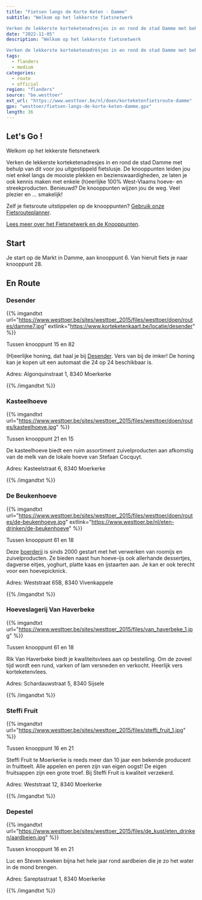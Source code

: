 ```yaml
---
title: "Fietsen langs de Korte Keten - Damme"
subtitle: "Welkom op het lekkerste fietsnetwerk

Verken de lekkerste korteketenadresjes in en rond de stad Damme met behulp van dit voor jou uitgestippeld fietslusje"
date: "2022-11-05"
description: "Welkom op het lekkerste fietsnetwerk

Verken de lekkerste korteketenadresjes in en rond de stad Damme met behulp van dit voor jou uitgestippeld fietslusje" 
tags:
  - flanders
  - medium
categories: 
  - route
  - official
region: "flanders"
source: "be.westtoer"
ext_url: "https://www.westtoer.be/nl/doen/korteketenfietsroute-damme"
gpx: "westtoer/fietsen-langs-de-korte-keten-damme.gpx"
length: 36
---
```


## Let's Go !

Welkom op het lekkerste fietsnetwerk

Verken de lekkerste korteketenadresjes in en rond de stad Damme met behulp van dit voor jou uitgestippeld fietslusje. De knooppunten leiden jou niet enkel langs de mooiste plekken en bezienswaardigheden, ze laten je ook kennis maken met enkele (h)eerlijke 100% West-Vlaams hoeve- en streekproducten. Benieuwd? De knooppunten wijzen jou de weg. Veel plezier en … smakelijk!

Zelf je fietsroute uitstippelen op de knooppunten? [Gebruik onze Fietsrouteplanner](http://www.westtoer.be/nl/fietsrouteplanner).

[Lees meer over het Fietsnetwerk en de Knooppunten](https://www.westtoer.be/nl/node/83280).

## Start 

Je start op de Markt in Damme, aan knooppunt 6. Van hieruit fiets je naar knooppunt 28. 

## En Route

### Desender

{{% imgandtxt url="https://www.westtoer.be/sites/westtoer_2015/files/westtoer/doen/routes/damme7.jpg" extlink="https://www.korteketenkaart.be/locatie/desender" %}}

Tussen knooppunt 15 en 82

(H)eerlijke honing, dat haal je bij [Desender](https://www.korteketenkaart.be/locatie/desender). Vers van bij de imker! De honing kan je kopen uit een automaat die 24 op 24 beschikbaar is.

Adres: Algonquinstraat 1, 8340 Moerkerke

{{% /imgandtxt %}}

### Kasteelhoeve

{{% imgandtxt url="https://www.westtoer.be/sites/westtoer_2015/files/westtoer/doen/routes/kasteelhoeve.jpg" %}}

Tussen knooppunt 21 en 15

De kasteelhoeve biedt een ruim assortiment zuivelproducten aan afkomstig van de melk van de lokale hoeve van Stefaan Cocquyt.

Adres: Kasteelstraat 6, 8340 Moerkerke

{{% /imgandtxt %}}

### De Beukenhoeve

{{% imgandtxt url="https://www.westtoer.be/sites/westtoer_2015/files/westtoer/doen/routes/de-beukenhoeve.jpg" extlink="https://www.westtoer.be/nl/eten-drinken/de-beukenhoeve" %}}

Tussen knooppunt 61 en 18

Deze [boerderij](https://www.westtoer.be/nl/eten-drinken/de-beukenhoeve) is sinds 2000 gestart met het verwerken van roomijs en zuivelproducten. Ze bieden naast hun hoeve-ijs ook allerhande dessertjes, dagverse eitjes, yoghurt, platte kaas en ijstaarten aan. Je kan er ook terecht voor een hoevepicknick.

Adres: Weststraat 65B, 8340 Vivenkappele

{{% /imgandtxt %}}

### Hoeveslagerij Van Haverbeke

{{% imgandtxt url="https://www.westtoer.be/sites/westtoer_2015/files/van_haverbeke_1.jpg" %}}

Tussen knooppunt 61 en 18

Rik Van Haverbeke biedt je kwaliteitsvlees aan op bestelling. Om de zoveel tijd wordt een rund, varken of lam versneden en verkocht. Heerlijk vers korteketenvlees.

Adres: Schardauwstraat 5, 8340 Sijsele

{{% /imgandtxt %}}

### Steffi Fruit

{{% imgandtxt url="https://www.westtoer.be/sites/westtoer_2015/files/steffi_fruit_1.jpg" %}}

Tussen knooppunt 16 en 21

Steffi Fruit te Moerkerke is reeds meer dan 10 jaar een bekende producent in fruitteelt. Alle appelen en peren zijn van eigen oogst! De eigen fruitsappen zijn een grote troef. Bij Steffi Fruit is kwaliteit verzekerd.

Adres: Weststraat 12, 8340 Moerkerke

{{% /imgandtxt %}}

### Depestel 

{{% imgandtxt url="https://www.westtoer.be/sites/westtoer_2015/files/de_kust/eten_drinken/aardbeien.jpg" %}}

Tussen knooppunt 16 en 21

Luc en Steven kweken bijna het hele jaar rond aardbeien die je zo het water in de mond brengen.

Adres: Sareptastraat 1, 8340 Moerkerke

{{% /imgandtxt %}}
